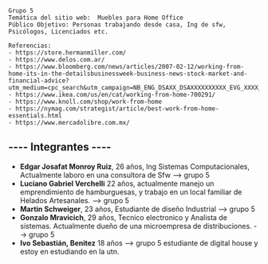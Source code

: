 ```
Grupo 5
Temática del sitio web:  Muebles para Home Office
Público Objetivo: Personas trabajando desde casa, Ing de sfw, Psicólogos, Licenciados etc.

Referencias:
- https://store.hermanmiller.com/ 
- https://www.delos.com.ar/ 
- https://www.bloomberg.com/news/articles/2007-02-12/working-from-home-its-in-the-detailsbusinessweek-business-news-stock-market-and-financial-advice?utm_medium=cpc_search&utm_campaign=NB_ENG_DSAXX_DSAXXXXXXXXXX_EVG_XXXX_XXX_Y0469_EN_EN_X_BLOM_GO_SE_XXX_XXXXXXXXXX&gclid=Cj0KCQiA99ybBhD9ARIsALvZavU3d7GFJvlOaOrYOxbPxt8Gmm3EQU2TwYghOuVm7TVt3G6cbMsxhmMaAm0WEALw_wcB&gclsrc=aw.ds
- https://www.ikea.com/us/en/cat/working-from-home-700291/ 
- https://www.knoll.com/shop/work-from-home 
- https://nymag.com/strategist/article/best-work-from-home-essentials.html
- https://www.mercadolibre.com.mx/

```
## ---- Integrantes ----
- **Edgar Josafat Monroy Ruiz**, 26 años, Ing Sistemas Computacionales, Actualmente laboro en una consultora de Sfw --> grupo 5
- **Luciano Gabriel Verchelli** 22 años, actualmente manejo un emprendimiento de hamburguesas, y trabajo en un local familiar de Helados Artesanales. --> grupo 5
- **Martin Schweiger**, 23 años, Estudiante de diseño Industrial --> grupo 5
- **Gonzalo Mravicich**, 29 años, Tecnico electronico y Analista de sistemas. Actualmente dueño de una microempresa de distribuciones. --> grupo 5
- **Ivo Sebastián, Benitez** 18 años --> grupo 5 estudiante de digital house y estoy en estudiando en la utn.
``` 